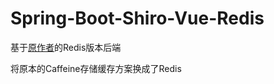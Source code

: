 # Spring-Boot-Shiro-Vue-Redis
基于[原作者](https://github.com/Heeexy/SpringBoot-Shiro-Vue)的Redis版本后端

将原本的Caffeine存储缓存方案换成了Redis

